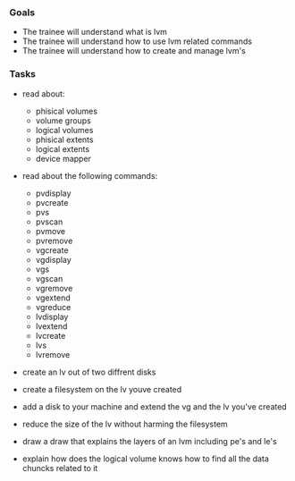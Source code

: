 ### Goals

- The trainee will understand what is lvm
- The trainee will understand how to use lvm related commands
- The trainee will understand how to create and manage lvm's

### Tasks
- read about:
  - phisical volumes
  - volume groups
  - logical volumes
  - phisical extents
  - logical extents
  - device mapper

- read about the following commands:
  - pvdisplay
  - pvcreate
  - pvs
  - pvscan
  - pvmove
  - pvremove
  - vgcreate
  - vgdisplay
  - vgs
  - vgscan 
  - vgremove
  - vgextend
  - vgreduce
  - lvdisplay
  - lvextend
  - lvcreate
  - lvs
  - lvremove

- create an lv out of two diffrent disks 
- create a filesystem on the lv youve created 
- add a disk to your machine and extend the vg and the lv you've created
- reduce the size of the lv without harming the filesystem
- draw a draw that explains the layers of an lvm including pe's and le's
- explain how does the logical volume knows how to find all the data chuncks related to it 

